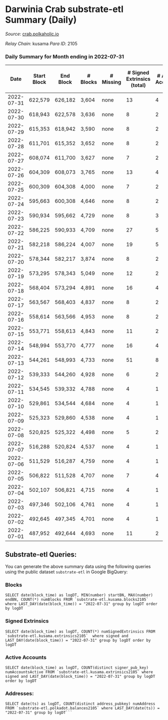 # Darwinia Crab substrate-etl Summary (Daily)

_Source_: [crab.polkaholic.io](https://crab.polkaholic.io)

*Relay Chain*: kusama
*Para ID*: 2105



### Daily Summary for Month ending in 2022-07-31


| Date | Start Block | End Block | # Blocks | # Missing | # Signed Extrinsics (total) | # Active Accounts | # Addresses with Balances | # Events | # Transfers | # XCM Transfers In | # XCM Transfers Out |
| ---- | ----------- | --------- | -------- | --------- | --------------------------- | ----------------- | ------------------------- | -------- | ----------- | ------------------ | ------------------- |
| 2022-07-31 | 622,579 | 626,182 | 3,604 | none  | 13 | 4 | 38 | 7,592 | 334 ($1.30) |   | 1 ($1.00) |
| 2022-07-30 | 618,943 | 622,578 | 3,636 | none  | 8 | 2 | 37 | 7,562 | 264 ($0.23) |   |   |
| 2022-07-29 | 615,353 | 618,942 | 3,590 | none  | 8 | 2 | 37 | 7,470 | 264 ($0.23) |   |   |
| 2022-07-28 | 611,701 | 615,352 | 3,652 | none  | 8 | 2 | 37 | 7,594 | 264 ($0.23) |   |   |
| 2022-07-27 | 608,074 | 611,700 | 3,627 | none  | 7 | 2 | 37 | 7,475 | 198 ($0.17) |   |   |
| 2022-07-26 | 604,309 | 608,073 | 3,765 | none  | 13 | 4 | 37 | 7,974 | 392 ($1.31) |   | 1 ($0.99) |
| 2022-07-25 | 600,309 | 604,308 | 4,000 | none  | 7 | 2 | 37 | 8,221 | 198 ($0.17) |   |   |
| 2022-07-24 | 595,663 | 600,308 | 4,646 | none  | 8 | 2 | 37 | 9,583 | 264 ($0.23) |   |   |
| 2022-07-23 | 590,934 | 595,662 | 4,729 | none  | 8 | 3 | 37 | 9,745 | 259 ($0.21) |   | 1 ($0.03) |
| 2022-07-22 | 586,225 | 590,933 | 4,709 | none  | 27 | 5 | 37 | 10,076 | 544 ($1.13) | 1 ($0.11) | 2 ($0.32) |
| 2022-07-21 | 582,218 | 586,224 | 4,007 | none  | 19 | 5 | 35 | 8,649 | 559 ($5.75) |   |   |
| 2022-07-20 | 578,344 | 582,217 | 3,874 | none  | 8 | 2 | 34 | 8,038 | 264 ($0.26) |   |   |
| 2022-07-19 | 573,295 | 578,343 | 5,049 | none  | 12 | 2 | 34 | 10,476 | 333 ($0.41) |   |   |
| 2022-07-18 | 568,404 | 573,294 | 4,891 | none  | 16 | 4 | 33 | 10,317 | 470 ($0.51) |   | 4 ($0.09) |
| 2022-07-17 | 563,567 | 568,403 | 4,837 | none  | 8 | 2 | 32 | 9,964 | 264 ($0.26) |   |   |
| 2022-07-16 | 558,614 | 563,566 | 4,953 | none  | 8 | 2 | 32 | 10,197 | 264 ($0.27) |   |   |
| 2022-07-15 | 553,771 | 558,613 | 4,843 | none  | 11 | 2 | 32 | 10,057 | 331 ($0.35) |   |   |
| 2022-07-14 | 548,994 | 553,770 | 4,777 | none  | 16 | 4 | 32 | 9,978 | 362 ($0.89) |   |   |
| 2022-07-13 | 544,261 | 548,993 | 4,733 | none  | 51 | 8 | 31 | 10,821 | 1,148 ($18.95) |   | 1 ($0.10) |
| 2022-07-12 | 539,333 | 544,260 | 4,928 | none  | 6 | 2 | 28 | 9,882 |   |   |   |
| 2022-07-11 | 534,545 | 539,332 | 4,788 | none  | 4 | 1 | 28 | 9,591 |   |   |   |
| 2022-07-10 | 529,861 | 534,544 | 4,684 | none  | 4 | 1 | 28 | 9,382 |   |   |   |
| 2022-07-09 | 525,323 | 529,860 | 4,538 | none  | 4 | 1 | 28 | 9,091 |   |   |   |
| 2022-07-08 | 520,825 | 525,322 | 4,498 | none  | 5 | 2 | 28 | 9,073 | 60 (-) |   |   |
| 2022-07-07 | 516,288 | 520,824 | 4,537 | none  | 4 | 1 | 28 | 9,089 |   |   |   |
| 2022-07-06 | 511,529 | 516,287 | 4,759 | none  | 4 | 1 | 28 | 9,532 |   |   |   |
| 2022-07-05 | 506,822 | 511,528 | 4,707 | none  | 7 | 4 | 28 | 9,625 | 183 ($0.05) |   |   |
| 2022-07-04 | 502,107 | 506,821 | 4,715 | none  | 4 | 1 | 26 | 9,445 |   |   |   |
| 2022-07-03 | 497,346 | 502,106 | 4,761 | none  | 4 | 1 | 26 | 9,536 |   |   |   |
| 2022-07-02 | 492,645 | 497,345 | 4,701 | none  | 4 | 1 | 26 | 9,417 |   |   |   |
| 2022-07-01 | 487,952 | 492,644 | 4,693 | none  | 11 | 2 | 26 | 9,707 | 258 ($0.007) |   | 7 ($0.15) |

## Substrate-etl Queries:
You can generate the above summary data using the following queries using the public dataset `substrate-etl` in Google BigQuery:


### Blocks
```
SELECT date(block_time) as logDT, MIN(number) startBN, MAX(number) endBN, COUNT(*) numBlocks FROM `substrate-etl.kusama.blocks2105`  where LAST_DAY(date(block_time)) = "2022-07-31" group by logDT order by logDT
```


### Signed Extrinsics
```
SELECT date(block_time) as logDT, COUNT(*) numSignedExtrinsics FROM `substrate-etl.kusama.extrinsics2105`  where signed and LAST_DAY(date(block_time)) = "2022-07-31" group by logDT order by logDT
```


### Active Accounts
```
SELECT date(block_time) as logDT, COUNT(distinct signer_pub_key) numAccountsActive FROM `substrate-etl.kusama.extrinsics2105` where signed and LAST_DAY(date(block_time)) = "2022-07-31" group by logDT order by logDT
```


### Addresses:
```
SELECT date(ts) as logDT, COUNT(distinct address_pubkey) numAddress FROM `substrate-etl.polkadot.balances2105` where LAST_DAY(date(ts)) = "2022-07-31" group by logDT```

